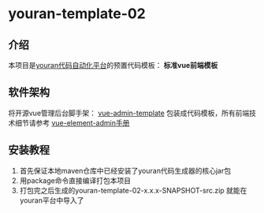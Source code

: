 # youran-template-02

## 介绍

本项目是<a href="/caixiaoge/youran" target="_blank">youran代码自动化平台</a>的预置代码模板：
**标准vue前端模板**

## 软件架构

将开源vue管理后台脚手架：
<a href="https://github.com/PanJiaChen/vue-admin-template" target="_blank">vue-admin-template</a>
包装成代码模板，所有前端技术细节请参考 <a href="https://panjiachen.github.io/vue-element-admin-site/zh/guide/" target="_blank">vue-element-admin手册</a>


## 安装教程

1.  首先保证本地maven仓库中已经安装了youran代码生成器的核心jar包
2.  用package命令直接编译打包本项目
3.  打包完之后生成的youran-template-02-x.x.x-SNAPSHOT-src.zip
就能在youran平台中导入了
